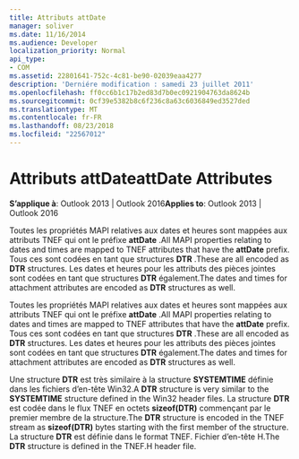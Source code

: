```yaml
---
title: Attributs attDate
manager: soliver
ms.date: 11/16/2014
ms.audience: Developer
localization_priority: Normal
api_type:
- COM
ms.assetid: 22801641-752c-4c81-be90-02039eaa4277
description: 'Derniére modification : samedi 23 juillet 2011'
ms.openlocfilehash: ff0cc6b1c17b2ed83d7b0ec0921904763da8624b
ms.sourcegitcommit: 0cf39e5382b8c6f236c8a63c6036849ed3527ded
ms.translationtype: MT
ms.contentlocale: fr-FR
ms.lasthandoff: 08/23/2018
ms.locfileid: "22567012"
---
```

# <a name="attdate-attributes"></a><span data-ttu-id="ef21e-103">Attributs attDate</span><span class="sxs-lookup"><span data-stu-id="ef21e-103">attDate Attributes</span></span>

  
  
<span data-ttu-id="ef21e-104">**S’applique à**: Outlook 2013 | Outlook 2016</span><span class="sxs-lookup"><span data-stu-id="ef21e-104">**Applies to**: Outlook 2013 | Outlook 2016</span></span> 
  
<span data-ttu-id="ef21e-105">Toutes les propriétés MAPI relatives aux dates et heures sont mappées aux attributs TNEF qui ont le préfixe **attDate** .</span><span class="sxs-lookup"><span data-stu-id="ef21e-105">All MAPI properties relating to dates and times are mapped to TNEF attributes that have the **attDate** prefix.</span></span> <span data-ttu-id="ef21e-106">Tous ces sont codées en tant que structures **DTR** .</span><span class="sxs-lookup"><span data-stu-id="ef21e-106">These are all encoded as **DTR** structures.</span></span> <span data-ttu-id="ef21e-107">Les dates et heures pour les attributs des pièces jointes sont codées en tant que structures **DTR** également.</span><span class="sxs-lookup"><span data-stu-id="ef21e-107">The dates and times for attachment attributes are encoded as **DTR** structures as well.</span></span> 
  
<span data-ttu-id="ef21e-108">Toutes les propriétés MAPI relatives aux dates et heures sont mappées aux attributs TNEF qui ont le préfixe **attDate** .</span><span class="sxs-lookup"><span data-stu-id="ef21e-108">All MAPI properties relating to dates and times are mapped to TNEF attributes that have the **attDate** prefix.</span></span> <span data-ttu-id="ef21e-109">Tous ces sont codées en tant que structures **DTR** .</span><span class="sxs-lookup"><span data-stu-id="ef21e-109">These are all encoded as **DTR** structures.</span></span> <span data-ttu-id="ef21e-110">Les dates et heures pour les attributs des pièces jointes sont codées en tant que structures **DTR** également.</span><span class="sxs-lookup"><span data-stu-id="ef21e-110">The dates and times for attachment attributes are encoded as **DTR** structures as well.</span></span> 
  
<span data-ttu-id="ef21e-111">Une structure **DTR** est très similaire à la structure **SYSTEMTIME** définie dans les fichiers d’en-tête Win32.</span><span class="sxs-lookup"><span data-stu-id="ef21e-111">A **DTR** structure is very similar to the **SYSTEMTIME** structure defined in the Win32 header files.</span></span> <span data-ttu-id="ef21e-112">La structure **DTR** est codée dans le flux TNEF en octets **sizeof(DTR)** commençant par le premier membre de la structure.</span><span class="sxs-lookup"><span data-stu-id="ef21e-112">The **DTR** structure is encoded in the TNEF stream as **sizeof(DTR)** bytes starting with the first member of the structure.</span></span> <span data-ttu-id="ef21e-113">La structure **DTR** est définie dans le format TNEF. Fichier d’en-tête H.</span><span class="sxs-lookup"><span data-stu-id="ef21e-113">The **DTR** structure is defined in the TNEF.H header file.</span></span> 
  

